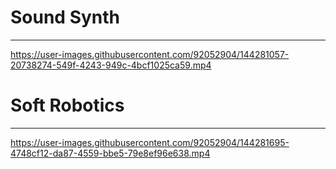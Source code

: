 <h1>Sound Synth</h1>
<hr>

https://user-images.githubusercontent.com/92052904/144281057-20738274-549f-4243-949c-4bcf1025ca59.mp4



<h1>Soft Robotics</h1>
<hr>


https://user-images.githubusercontent.com/92052904/144281695-4748cf12-da87-4559-bbe5-79e8ef96e638.mp4

